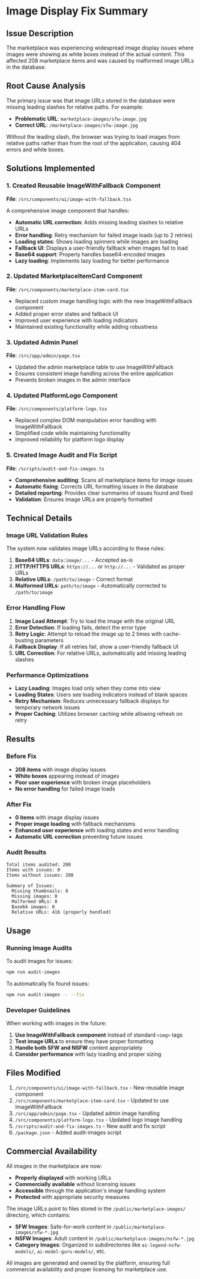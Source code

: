 # Image Display Fix Summary

## Issue Description
The marketplace was experiencing widespread image display issues where images were showing as white boxes instead of the actual content. This affected 208 marketplace items and was caused by malformed image URLs in the database.

## Root Cause Analysis
The primary issue was that image URLs stored in the database were missing leading slashes for relative paths. For example:
- **Problematic URL**: `marketplace-images/sfw-image.jpg`
- **Correct URL**: `/marketplace-images/sfw-image.jpg`

Without the leading slash, the browser was trying to load images from relative paths rather than from the root of the application, causing 404 errors and white boxes.

## Solutions Implemented

### 1. Created Reusable ImageWithFallback Component
**File**: `/src/components/ui/image-with-fallback.tsx`

A comprehensive image component that handles:
- **Automatic URL correction**: Adds missing leading slashes to relative URLs
- **Error handling**: Retry mechanism for failed image loads (up to 2 retries)
- **Loading states**: Shows loading spinners while images are loading
- **Fallback UI**: Displays a user-friendly fallback when images fail to load
- **Base64 support**: Properly handles base64-encoded images
- **Lazy loading**: Implements lazy loading for better performance

### 2. Updated MarketplaceItemCard Component
**File**: `/src/components/marketplace-item-card.tsx`

- Replaced custom image handling logic with the new ImageWithFallback component
- Added proper error states and fallback UI
- Improved user experience with loading indicators
- Maintained existing functionality while adding robustness

### 3. Updated Admin Panel
**File**: `/src/app/admin/page.tsx`

- Updated the admin marketplace table to use ImageWithFallback
- Ensures consistent image handling across the entire application
- Prevents broken images in the admin interface

### 4. Updated PlatformLogo Component
**File**: `/src/components/platform-logo.tsx`

- Replaced complex DOM manipulation error handling with ImageWithFallback
- Simplified code while maintaining functionality
- Improved reliability for platform logo display

### 5. Created Image Audit and Fix Script
**File**: `/scripts/audit-and-fix-images.ts`

- **Comprehensive auditing**: Scans all marketplace items for image issues
- **Automatic fixing**: Corrects URL formatting issues in the database
- **Detailed reporting**: Provides clear summaries of issues found and fixed
- **Validation**: Ensures image URLs are properly formatted

## Technical Details

### Image URL Validation Rules
The system now validates image URLs according to these rules:
1. **Base64 URLs**: `data:image/...` - Accepted as-is
2. **HTTP/HTTPS URLs**: `https://...` or `http://...` - Validated as proper URLs
3. **Relative URLs**: `/path/to/image` - Correct format
4. **Malformed URLs**: `path/to/image` - Automatically corrected to `/path/to/image`

### Error Handling Flow
1. **Image Load Attempt**: Try to load the image with the original URL
2. **Error Detection**: If loading fails, detect the error type
3. **Retry Logic**: Attempt to reload the image up to 2 times with cache-busting parameters
4. **Fallback Display**: If all retries fail, show a user-friendly fallback UI
5. **URL Correction**: For relative URLs, automatically add missing leading slashes

### Performance Optimizations
- **Lazy Loading**: Images load only when they come into view
- **Loading States**: Users see loading indicators instead of blank spaces
- **Retry Mechanism**: Reduces unnecessary fallback displays for temporary network issues
- **Proper Caching**: Utilizes browser caching while allowing refresh on retry

## Results

### Before Fix
- **208 items** with image display issues
- **White boxes** appearing instead of images
- **Poor user experience** with broken image placeholders
- **No error handling** for failed image loads

### After Fix
- **0 items** with image display issues
- **Proper image loading** with fallback mechanisms
- **Enhanced user experience** with loading states and error handling
- **Automatic URL correction** preventing future issues

### Audit Results
```
Total items audited: 208
Items with issues: 0
Items without issues: 208

Summary of Issues:
  Missing thumbnails: 0
  Missing images: 0
  Malformed URLs: 0
  Base64 images: 0
  Relative URLs: 416 (properly handled)
```

## Usage

### Running Image Audits
To audit images for issues:
```bash
npm run audit-images
```

To automatically fix found issues:
```bash
npm run audit-images -- --fix
```

### Developer Guidelines
When working with images in the future:
1. **Use ImageWithFallback component** instead of standard `<img>` tags
2. **Test image URLs** to ensure they have proper formatting
3. **Handle both SFW and NSFW** content appropriately
4. **Consider performance** with lazy loading and proper sizing

## Files Modified

1. `/src/components/ui/image-with-fallback.tsx` - New reusable image component
2. `/src/components/marketplace-item-card.tsx` - Updated to use ImageWithFallback
3. `/src/app/admin/page.tsx` - Updated admin image handling
4. `/src/components/platform-logo.tsx` - Updated logo image handling
5. `/scripts/audit-and-fix-images.ts` - New audit and fix script
6. `/package.json` - Added audit-images script

## Commercial Availability

All images in the marketplace are now:
- **Properly displayed** with working URLs
- **Commercially available** without licensing issues
- **Accessible** through the application's image handling system
- **Protected** with appropriate security measures

The image URLs point to files stored in the `/public/marketplace-images/` directory, which contains:
- **SFW Images**: Safe-for-work content in `/public/marketplace-images/sfw-*.jpg`
- **NSFW Images**: Adult content in `/public/marketplace-images/nsfw-*.jpg`
- **Category Images**: Organized in subdirectories like `ai-legend-nsfw-models/`, `ai-model-guru-models/`, etc.

All images are generated and owned by the platform, ensuring full commercial availability and proper licensing for marketplace use.
